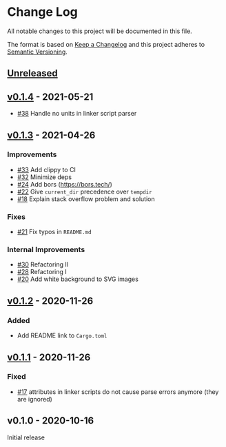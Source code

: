 # Change Log

All notable changes to this project will be documented in this file.

The format is based on [Keep a Changelog](http://keepachangelog.com/)
and this project adheres to [Semantic Versioning](http://semver.org/).

## [Unreleased]

## [v0.1.4] - 2021-05-21

- [#38] Handle no units in linker script parser

[#38]: https://github.com/knurling-rs/flip-link/pull/38

## [v0.1.3] - 2021-04-26

### Improvements
- [#33] Add clippy to CI
- [#32] Minimize deps
- [#24] Add bors (https://bors.tech/)
- [#22] Give `current_dir` precedence over `tempdir`
- [#18] Explain stack overflow problem and solution

### Fixes
- [#21] Fix typos in `README.md`

### Internal Improvements
- [#30] Refactoring II
- [#28] Refactoring I
- [#20] Add white background to SVG images

[#33]: https://github.com/knurling-rs/flip-link/pull/33
[#32]: https://github.com/knurling-rs/flip-link/pull/32
[#30]: https://github.com/knurling-rs/flip-link/pull/30
[#28]: https://github.com/knurling-rs/flip-link/pull/28
[#24]: https://github.com/knurling-rs/flip-link/pull/24
[#22]: https://github.com/knurling-rs/flip-link/pull/22
[#21]: https://github.com/knurling-rs/flip-link/pull/21
[#20]: https://github.com/knurling-rs/flip-link/pull/20
[#18]: https://github.com/knurling-rs/flip-link/pull/18

## [v0.1.2] - 2020-11-26

### Added
- Add README link to `Cargo.toml`

## [v0.1.1] - 2020-11-26

### Fixed
- [#17] attributes in linker scripts do not cause parse errors anymore (they are ignored)

[#17]: https://github.com/knurling-rs/flip-link/pull/17

## v0.1.0 - 2020-10-16

Initial release

[Unreleased]: https://github.com/knurling-rs/flip-link/compare/v0.1.4...main
[v0.1.4]: https://github.com/knurling-rs/flip-link/compare/v0.1.3...v0.1.4
[v0.1.3]: https://github.com/knurling-rs/flip-link/compare/v0.1.2...v0.1.3
[v0.1.2]: https://github.com/knurling-rs/flip-link/compare/v0.1.1...v0.1.2
[v0.1.1]: https://github.com/knurling-rs/flip-link/compare/v0.1.0...v0.1.1
